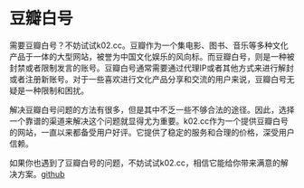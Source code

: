 # 豆瓣白号

需要豆瓣白号？不妨试试k02.cc。豆瓣作为一个集电影、图书、音乐等多种文化产品于一体的大型网站，被誉为中国文化娱乐的风向标。而豆瓣白号，则是一种被封禁或者限制发言的账号。豆瓣白号通常需要通过代理IP或者其他方式来进行解封或者注册新账号。对于一些喜欢进行文化产品分享和交流的用户来说，豆瓣白号无疑是一种限制和困扰。

解决豆瓣白号问题的方法有很多，但是其中不乏一些不够合法的途径。因此，选择一个靠谱的渠道来解决这个问题就显得尤为重要。k02.cc作为一个提供豆瓣白号的网站，一直以来都备受用户好评。它提供了稳定的服务和合理的价格，深受用户信赖。

如果你也遇到了豆瓣白号的问题，不妨试试k02.cc，相信它能给你带来满意的解决方案。[github](https://github.com)